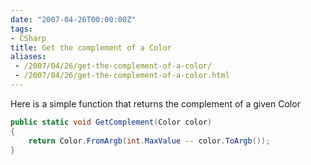 ```yaml
---
date: "2007-04-26T00:00:00Z"
tags:
- CSharp
title: Get the complement of a Color
aliases:
 - /2007/04/26/get-the-complement-of-a-color/
 - /2007/04/26/get-the-complement-of-a-color.html
---
```

Here is a simple function that returns the complement of a given Color

```csharp
public static void GetComplement(Color color)
{
	return Color.FromArgb(int.MaxValue -- color.ToArgb());
}
```
